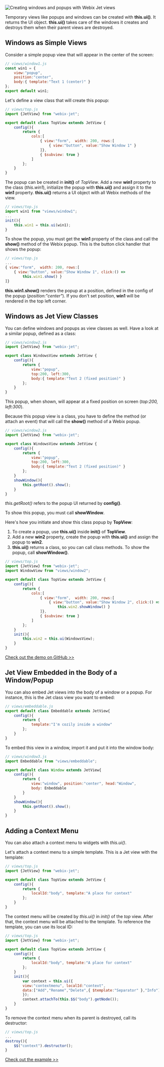 ![Creating windows and popups with Webix Jet views](../images/window.png)

Temporary views like popups and windows can be created with **this.ui()**. It returns the UI object. **this.ui()** takes care of the windows it creates and destroys them when their parent views are destroyed.

## Windows as Simple Views

Consider a simple popup view that will appear in the center of the screen:

```js
// views/window1.js
const win1 = {
    view:"popup",
    position:"center",
    body:{ template:"Text 1 (center)" }
};
export default win1;
```

Let's define a view class that will create this popup:

```js
// views/top.js
import {JetView} from "webix-jet";

export default class TopView extends JetView {
    config(){
        return {
            cols:[
                { view:"form",  width: 200, rows:[
                    { view:"button", value:"Show Window 1" }
                ]},
                { $subview: true }
            ]
        };
    }
}
```

The popup can be created in **init()** of *TopView*. Add a new **win1** property to the class (*this.win1*), initialize the popup with **this.ui()** and assign it to the **win1** property. **this.ui()** returns a UI object with all Webix methods of the view. 

```js
// views/top.js
import win1 from "views/window1";
...
init(){
    this.win1 = this.ui(win1);
}
```

To show the popup, you must get the **win1** property of the class and call the **show()** method of the Webix popup. This is the button click handler that shows the popup:

```js
// views/top.js
...
{ view:"form",  width: 200, rows:[
    { view:"button", value:"Show Window 1", click:() =>
        this.win1.show() }
]}
```

**this.win1.show()** renders the popup at a position, defined in the config of the popup (*position:"center"*). If you don't set position, **win1** will be rendered in the top left corner.

## Windows as Jet View Classes

You can define windows and popups as view classes as well. Have a look at a similar popup, defined as a class:

```js
// views/window2.js
import {JetView} from "webix-jet";

export class WindowsView extends JetView {
    config(){
        return {
            view:"popup",
            top:200, left:300,
            body:{ template:"Text 2 (fixed position)" }
        };
    }
}
```

This popup, when shown, will appear at a fixed position on screen (*top:200, left:300*).

Because this popup view is a class, you have to define the method (or attach an event) that will call the **show()** method of a Webix popup.

```js
// views/window2.js
import {JetView} from "webix-jet";

export class WindowsView extends JetView {
    config(){
        return {
            view:"popup",
            top:200, left:300,
            body:{ template:"Text 2 (fixed position)" }
        };
    }
    showWindow(){
        this.getRoot().show();
    }
}
```

*this.getRoot()* refers to the popup UI returned by **config()**.

To show this popup, you must call **showWindow**.

Here's how you initiate and show this class popup by **TopView**:
1. To create a popup, use **this.ui()** inside **init()** of **TopView**. 
2. Add a new **win2** property, create the popup with **this.ui()** and assign the popup to **win2**. 
3. **this.ui()** returns a class, so you can call class methods. To show the popup, call **showWindow()**. 

```js
// views/top.js
import {JetView} from "webix-jet";
import WindowView from "views/window2";

export default class TopView extends JetView {
    config(){
        return {
            cols:[
                { view:"form",  width: 200, rows:[
                    { view:"button", value:"Show Window 2", click:() =>
                        this.win2.showWindow() }
                ]},
                { $subview: true }
            ]
        };
    }
    init(){
        this.win2 = this.ui(WindowsView);
    }
}
```

[Check out the demo on GitHub >>](https://github.com/webix-hub/jet-demos/blob/master/sources/windows.js)

## Jet View Embedded in the Body of a Window/Popup

You can also embed Jet views into the body of a window or a popup. For instance, this is the Jet class view you want to embed:

```js
// views/embeddable.js
export default class Embeddable extends JetView{
    config(){
        return {
            template:"I'm cozily inside a window"
        };
    }
}
```

To embed this view in a window, import it and put it into the window body:

```js
// views/window3.js
import Embeddable from "views/embeddable";

export default class Window extends JetView{
    config(){
        return {
            view:"window", position:"center", head:"Window",
            body: Enbeddable
        }
    }
    showWindow(){
        this.getRoot().show();
    }
}
```

## Adding a Context Menu

You can also attach a context menu to widgets with *this.ui()*.

Let's attach a context menu to a simple template. This is a Jet view with the template:

```js
// views/top.js
import {JetView} from "webix-jet";

export default class TopView extends JetView {
    config(){
        return {
            localId:"body", template:"A place for context"
        };
    }
}
```

The context menu will be created by *this.ui()* in *init()* of the *top* view. After that, the context menu will be attached to the template. To reference the template, you can use its local ID:

```js
// views/top.js
import {JetView} from "webix-jet";

export default class TopView extends JetView {
    config(){
        return {
            localId:"body", template:"A place for context"
        };
    }  
    init(){
        var context = this.ui({
        view:"contextmenu", localId:"context",
        data:["Add","Rename","Delete",{ $template:"Separator" },"Info"]
        });
        context.attachTo(this.$$("body").getNode());
    }
}
```

To remove the context menu when its parent is destroyed, call its destructor:

```js
// views/top.js
...
destroy(){
    $$("context").destructor();
}
```

[Check out the example >>](https://webix.com/snippet/e15ae356)
